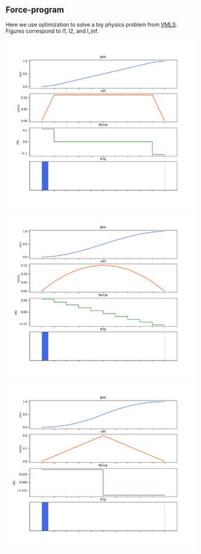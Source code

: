 ## Force-program
Here we use optimization to solve a toy physics problem 
from [VMLS](http://vmls-book.stanford.edu/vmls.pdf).
Figures correspond to l1, l2, and l_inf.

![l_1](./images/l_1.gif)
![l_2](./images/l_2.gif)
![l_inf](./images/l_inf.gif)

